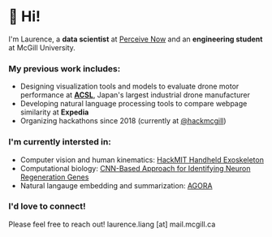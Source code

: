 # 👋 Hi!

I'm Laurence, a **data scientist** at [Perceive Now](https://www.perceivenow.ai) and an **engineering student** at McGill University. 

### My previous work includes:

* Designing visualization tools and models to evaluate drone motor performance at **[ACSL](https://www.acsl.co.jp/en/)**, Japan's largest industrial drone manufacturer
* Developing natural language processing tools to compare webpage similarity at **Expedia**
* Organizing hackathons since 2018 (currently at [@hackmcgill](https://github.com/hackmcgill))


### I'm currently intersted in:

* Computer vision and human kinematics: [HackMIT Handheld Exoskeleton](https://github.com/TheFloatingString/copy-cast)
* Computational biology: [CNN-Based Approach for Identifying Neuron Regeneration Genes](https://github.com/TheFloatingString/Adage)
* Natural langauge embedding and summarization: [AGORA](https://github.com/TheFloatingString/AGORA)

### I'd love to connect! 

Please feel free to reach out! laurence.liang [at] mail.mcgill.ca
